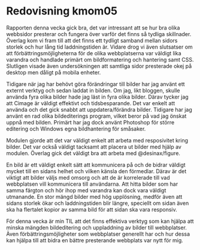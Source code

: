 ---
---
Redovisning kmom05
=========================

Rapporten denna vecka gick bra, det var intressant att se hur bra olika webbsidor presterar och fungera över varför det finns så tydliga skillnader. Överlag kom vi fram till att det finns ett tydligt samband mellan sidors storlek och hur lång tid laddningstiden är. Vidare drog vi även slutsatser om att förbättringsmöjligheterna för de olika webbplatserna var väldigt lika varandra och handlade primärt om bildformatering och hantering samt CSS. Slutligen visade även undersökningen att samtliga sidor presterade okej på desktop men dåligt på mobila enheter.

Tidigare när jag har behövt göra förändringar till bilder har jag använt ett externt verktyg och sedan laddat in bilden. Om jag, likt bloggen, skulle använda fyra olika bilder hade jag läst in fyra olika bilder. Därav tycker jag att Cimage är väldigt effektivt och tidsbesparande. Det var enkelt att använda och det gick snabbt att uppdatera/förändra bilder. Tidigare har jag använt en rad olika bildediterings program, vilket beror på vad jag önskat uppnå med bilden. Primärt har jag dock använt Photoshop för större editering och Windows egna bildhantering för småsaker.

Modulen gjorde att det var väldigt enkelt att arbeta med resposivitet kring bilder. Det var också väldigt tacksamt att placera ut bilder med hjälp av modulen. Överlag gick det väldigt bra att arbeta med @desinax/figure.

En bild är ett väldigt enkelt sätt att kommunicera på och de bidrar väldigt mycket till en sidans helhet och vilken känsla den förmedlar. Därav är det viktigt att bilder väljs med omsorg och att de är korrelerade till vad webbplatsen vill kommunicera till användarna. Att hitta bilder som har samma färgton och hör ihop med varandra kan dock vara väldigt utmanande. En stor mängd bilder med hög upplösning, medför även att sidans storlek ökar och laddningstiden blir längre, speciellt om sidan även ska ha flertalet kopior av samma bild för att sidan ska vara responsiv.

För denna vecka är min TIL att det finns effektiva verktyg som kan hjälpa att minska mängden bildeditering och uppladdning av bilder till webbplatser. Även förbättringsmöjligheter som webbplatser generellt har och hur dessa kan hjälpa till att bidra en bättre presterande webbplats var nytt för mig.
